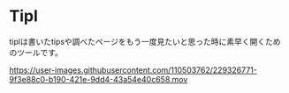 # Tipl
tiplは書いたtipsや調べたページをもう一度見たいと思った時に素早く開くためのツールです。



https://user-images.githubusercontent.com/110503762/229326771-9f3e88c0-b190-421e-9dd4-43a54e40c658.mov

